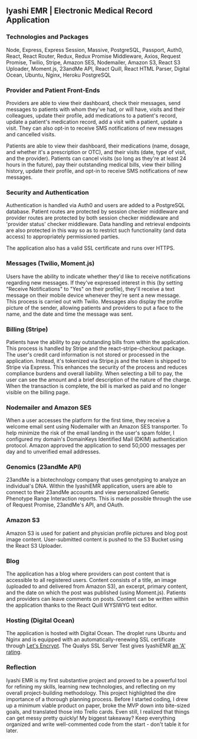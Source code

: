 ## Iyashi EMR | Electronic Medical Record Application

### Technologies and Packages

Node, Express, Express Session, Massive, PostgreSQL, Passport, Auth0, React, React Router, Redux, Redux Promise Middleware, Axios, Request Promise, Twilio, Stripe, Amazon SES, Nodemailer, Amazon S3, React S3 Uploader, Moment.js, 23andMe API, React Quill, React HTML Parser, Digital Ocean, Ubuntu, Nginx, Heroku PostgreSQL

### Provider and Patient Front-Ends

Providers are able to view their dashboard, check their messages, send messages to patients with whom they've had, or will have, visits and their colleagues, update their profile, add medications to a patient's record, update a patient's medication record, add a visit with a patient, update a visit. They can also opt-in to receive SMS notifications of new messages and cancelled visits.

Patients are able to view their dashboard, their medications (name, dosage, and whether it's a prescription or OTC), and their visits (date, type of visit, and the provider). Patients can cancel visits (so long as they're at least 24 hours in the future), pay their outstanding medical bills, view their billing history, update their profile, and opt-in to receive SMS notifications of new messages.

### Security and Authentication

Authentication is handled via Auth0 and users are added to a PostgreSQL database. Patient routes are protected by session checker middleware and provider routes are protected by both session checker middleware and 'provider status' checker middleware. Data handling and retrieval endpoints are also protected in this way so as to restrict such functionality (and data access) to appropriately permissioned parties.

The application also has a valid SSL certificate and runs over HTTPS.

### Messages (Twilio, Moment.js)

Users have the ability to indicate whether they'd like to receive notifications regarding new messages. If they've expressed interest in this (by setting "Receive Notifications" to "Yes" on their profile), they'll receive a text message on their mobile device whenever they're sent a new message. This process is carried out with Twilio. Messages also display the profile picture of the sender, allowing patients and providers to put a face to the name, and the date and time the message was sent.

### Billing (Stripe)

Patients have the ability to pay outstanding bills from within the application. This process is handled by Stripe and the react-stripe-checkout package. The user's credit card information is not stored or processed in the application. Instead, it's tokenized via Stripe.js and the token is shipped to Stripe via Express. This enhances the security of the process and reduces compliance burdens and overall liability. When selecting a bill to pay, the user can see the amount and a brief description of the nature of the charge. When the transaction is complete, the bill is marked as paid and no longer visible on the billing page.

### Nodemailer and Amazon SES

When a user accesses the platform for the first time, they receive a welcome email sent using Nodemailer with an Amazon SES transporter. To help minimize the risk of the email landing in the user's spam folder, I configured my domain's DomainKeys Identified Mail (DKIM) authentication protocol. Amazon approved the application to send 50,000 messages per day and to unverified email addresses.

### Genomics (23andMe API)

23andMe is a biotechnology company that uses genotyping to analyze an individual's DNA. Within the IyashiEMR application, users are able to connect to their 23andMe accounts and view personalized Genetic Phenotype Range Interaction reports. This is made possible through the use of Request Promise, 23andMe's API, and OAuth.

### Amazon S3

Amazon S3 is used for patient and physician profile pictures and blog post image content. User-submitted content is pushed to the S3 Bucket using the React S3 Uploader.

### Blog

The application has a blog where providers can post content that is accessible to all registered users. Content consists of a title, an image (uploaded to and delivered from Amazon S3), an excerpt, primary content, and the date on which the post was published (using Moment.js). Patients and providers can leave comments on posts. Content can be written within the application thanks to the React Quill WYSIWYG text editor.

### Hosting (Digital Ocean)

The application is hosted with Digital Ocean. The droplet runs Ubuntu and Nginx and is equipped with an automatically-renewing SSL certificate through [Let's Encrypt](https://letsencrypt.org/about/). The Qualys SSL Server Test gives IyashiEMR [an 'A' rating](https://www.ssllabs.com/ssltest/analyze.html?d=iyashiemr.com).

### Reflection

Iyashi EMR is my first substantive project and proved to be a powerful tool for refining my skills, learning new technologies, and reflecting on my overall project-building methodology. This project highlighted the dire importance of a thorough planning process. Before I started coding, I drew up a minimum viable product on paper, broke the MVP down into bite-sized goals, and translated those into Trello cards. Even still, I realized that things can get messy pretty quickly! My biggest takeaway? Keep everything organized and write well-commented code from the start - don't table it for later.
